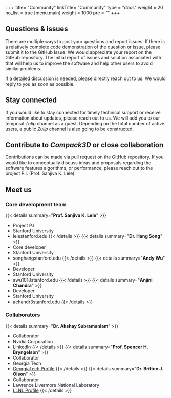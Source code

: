 +++
title= "Community"
linkTitle= "Community"
type = "docs"
weight = 20
no_list = true
[menu.main]
weight = 1000
pre = "<i class='fa-solid fa-users'></i>"
+++

## Questions & issues
There are multiple ways to post your questions and report issues.
If there is a relatively complete code demonstration of the question or issue, please submit it to the GitHub Issue.
We would appreciate your report on the GitHub repository.
The initial report of issues and solution associated with that will help us to improve the software and help other users to avoid similar problems.

If a detailed discussion is needed, please directly reach out to us.
We would reply to you as soon as possible.


## Stay connected
If you would like to stay connected for timely technical support or receive information about updates,
please reach out to us. We will add you to our temporal *Zulip* channel as a guest.
Depending on the total number of active users, a public *Zulip* channel is also going to be constructed.


## Contribute to *Compack3D* or close collaboration
Contributions can be made via pull request on the GitHub repository.
If you would like to conceptually discuss ideas and proposals regarding the software features algorithms, or performance,
please reach out to the project P.I. (Prof. Sanjiva K. Lele).

## Meet us
### Core development team
{{< details summary="**Prof. Sanjiva K. Lele**" >}}
* <i class="fa-solid fa-circle-user"></i> Project P.I.
* <i class="fa-solid fa-building"></i> Stanford University
* <i class='fa-solid fa-envelope'></i> lele<i class="fa-light fa-at"></i>stanford.edu
{{< /details >}}
{{< details summary="**Dr. Hang Song**" >}}
* <i class="fa-solid fa-circle-user"></i> Core developer
* <i class="fa-solid fa-building"></i> Stanford University
* <i class='fa-solid fa-envelope'></i> songhang<i class="fa-light fa-at"></i>stanford.edu
{{< /details >}}
{{< details summary="**Andy Wu**" >}}
* <i class="fa-solid fa-circle-user"></i> Developer
* <i class="fa-solid fa-building"></i> Stanford University
* <i class='fa-solid fa-envelope'></i> awu1018<i class="fa-light fa-at"></i>stanford.edu
{{< /details >}}
{{< details summary="**Anjini Chandra**" >}}
* <i class="fa-solid fa-circle-user"></i> Developer
* <i class="fa-solid fa-building"></i> Stanford University
* <i class='fa-solid fa-envelope'></i> achandr3<i class="fa-light fa-at"></i>stanford.edu
{{< /details >}}

### Collaborators
{{< details summary="**Dr. Akshay Subramaniam**" >}}
* <i class="fa-solid fa-circle-user"></i> Collaborator
* <i class="fa-solid fa-building"></i> Nvidia Corporation
* <i class="fa-solid fa-address-card"></i> [LinkedIn](https://www.linkedin.com/in/akshay-subramaniam)
{{< /details >}}
{{< details summary="**Prof. Spencer H. Bryngelson**" >}}
* <i class="fa-solid fa-circle-user"></i> Collaborator
* <i class="fa-solid fa-building"></i> Georgia Tech
* <i class="fa-solid fa-address-card"></i> [GeorgiaTech Profile](https://cse.gatech.edu/people/spencer-bryngelson)
{{< /details >}}
{{< details summary="**Dr. Britton J. Olson**" >}}
* <i class="fa-solid fa-circle-user"></i> Collaborator
* <i class="fa-solid fa-building"></i> Lawrence Livermore National Laboratory
* <i class="fa-solid fa-address-card"></i> [LLNL Profile](https://people.llnl.gov/olson45)
{{< /details >}}
